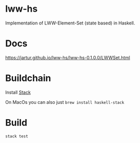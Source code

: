 # lww-hs

Implementation of LWW-Element-Set (state based) in Haskell.

# Docs

https://jartur.github.io/lww-hs/lww-hs-0.1.0.0/LWWSet.html

# Buildchain

Install [Stack](https://docs.haskellstack.org/en/stable/install_and_upgrade/)

On MacOs you can also just `brew install haskell-stack`

# Build

```
stack test
```
